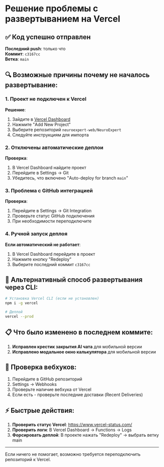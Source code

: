 # Решение проблемы с развертыванием на Vercel

## ✅ Код успешно отправлен

**Последний push**: только что  
**Коммит**: `c3167cc`  
**Ветка**: `main`

## 🔍 Возможные причины почему не началось развертывание:

### 1. Проект не подключен к Vercel
**Решение**:
1. Зайдите в [Vercel Dashboard](https://vercel.com/dashboard)
2. Нажмите "Add New Project"
3. Выберите репозиторий `neuroexpert-web/NeuroExpert`
4. Следуйте инструкциям для импорта

### 2. Отключены автоматические деплои
**Проверка**:
1. В Vercel Dashboard найдите проект
2. Перейдите в Settings → Git
3. Убедитесь, что включено "Auto-deploy for branch `main`"

### 3. Проблема с GitHub интеграцией
**Проверка**:
1. Перейдите в Settings → Git Integration
2. Проверьте статус GitHub подключения
3. При необходимости переподключите

### 4. Ручной запуск деплоя
**Если автоматический не работает**:
1. В Vercel Dashboard перейдите в проект
2. Нажмите кнопку "Redeploy"
3. Выберите последний коммит `c3167cc`

## 🚀 Альтернативный способ развертывания через CLI:

```bash
# Установка Vercel CLI (если не установлен)
npm i -g vercel

# Деплой
vercel --prod
```

## 📋 Что было изменено в последнем коммите:

1. **Исправлен крестик закрытия AI чата** для мобильной версии
2. **Исправлено модальное окно калькулятора** для мобильной версии

## 🔗 Проверка вебхуков:

1. Перейдите в GitHub репозиторий
2. Settings → Webhooks
3. Проверьте наличие вебхука от Vercel
4. Если есть - проверьте последние доставки (Recent Deliveries)

## ⚡ Быстрые действия:

1. **Проверить статус Vercel**: https://www.vercel-status.com/
2. **Проверить логи**: В Vercel Dashboard → Functions → Logs
3. **Форсировать деплой**: В проекте нажать "Redeploy" → выбрать ветку main

---

Если ничего не помогает, возможно требуется переподключить репозиторий к Vercel.